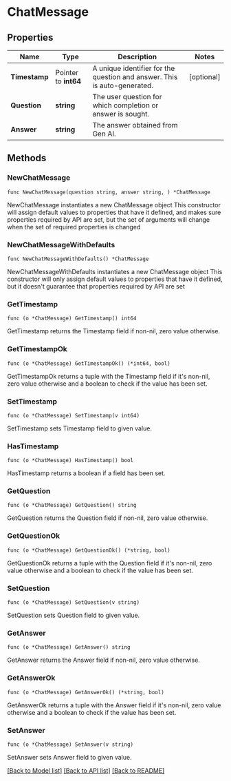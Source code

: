 # ChatMessage

## Properties

Name | Type | Description | Notes
------------ | ------------- | ------------- | -------------
**Timestamp** | Pointer to **int64** | A unique identifier for the question and answer. This is auto-generated. | [optional] 
**Question** | **string** | The user question for which completion or answer is sought. | 
**Answer** | **string** | The answer obtained from Gen AI. | 

## Methods

### NewChatMessage

`func NewChatMessage(question string, answer string, ) *ChatMessage`

NewChatMessage instantiates a new ChatMessage object
This constructor will assign default values to properties that have it defined,
and makes sure properties required by API are set, but the set of arguments
will change when the set of required properties is changed

### NewChatMessageWithDefaults

`func NewChatMessageWithDefaults() *ChatMessage`

NewChatMessageWithDefaults instantiates a new ChatMessage object
This constructor will only assign default values to properties that have it defined,
but it doesn't guarantee that properties required by API are set

### GetTimestamp

`func (o *ChatMessage) GetTimestamp() int64`

GetTimestamp returns the Timestamp field if non-nil, zero value otherwise.

### GetTimestampOk

`func (o *ChatMessage) GetTimestampOk() (*int64, bool)`

GetTimestampOk returns a tuple with the Timestamp field if it's non-nil, zero value otherwise
and a boolean to check if the value has been set.

### SetTimestamp

`func (o *ChatMessage) SetTimestamp(v int64)`

SetTimestamp sets Timestamp field to given value.

### HasTimestamp

`func (o *ChatMessage) HasTimestamp() bool`

HasTimestamp returns a boolean if a field has been set.

### GetQuestion

`func (o *ChatMessage) GetQuestion() string`

GetQuestion returns the Question field if non-nil, zero value otherwise.

### GetQuestionOk

`func (o *ChatMessage) GetQuestionOk() (*string, bool)`

GetQuestionOk returns a tuple with the Question field if it's non-nil, zero value otherwise
and a boolean to check if the value has been set.

### SetQuestion

`func (o *ChatMessage) SetQuestion(v string)`

SetQuestion sets Question field to given value.


### GetAnswer

`func (o *ChatMessage) GetAnswer() string`

GetAnswer returns the Answer field if non-nil, zero value otherwise.

### GetAnswerOk

`func (o *ChatMessage) GetAnswerOk() (*string, bool)`

GetAnswerOk returns a tuple with the Answer field if it's non-nil, zero value otherwise
and a boolean to check if the value has been set.

### SetAnswer

`func (o *ChatMessage) SetAnswer(v string)`

SetAnswer sets Answer field to given value.



[[Back to Model list]](../README.md#documentation-for-models) [[Back to API list]](../README.md#documentation-for-api-endpoints) [[Back to README]](../README.md)


